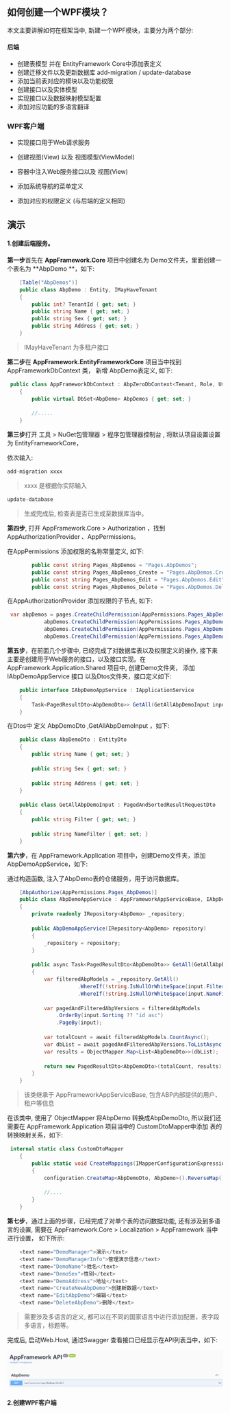 ##  如何创建一个WPF模块？

本文主要讲解如何在框架当中, 新建一个WPF模块，主要分为两个部分:

#### 后端

- 创建表模型 并在 EntityFramework Core中添加表定义
- 创建迁移文件以及更新数据库  add-migration  / update-database
- 添加当前表对应的模块以及功能权限
- 创建接口以及实体模型
- 实现接口以及数据映射模型配置
- 添加对应功能的多语言翻译

### WPF客户端

- 实现接口用于Web请求服务

- 创建视图(View) 以及 视图模型(ViewModel)

- 容器中注入Web服务接口以及 视图(View)

- 添加系统导航的菜单定义

- 添加对应的权限定义 (与后端的定义相同)

  

## 演示

#### 1.创建后端服务。

**第一步**首先在 **AppFramework.Core** 项目中创建名为 Demo文件夹，里面创建一个表名为 **AbpDemo **，如下:

````C#
    [Table("AbpDemos")]
    public class AbpDemo : Entity, IMayHaveTenant
    {
        public int? TenantId { get; set; }
        public string Name { get; set; }
        public string Sex { get; set; }
        public string Address { get; set; }
    }
````

> IMayHaveTenant 为多租户接口

**第二步**在 **AppFramework.EntityFrameworkCore** 项目当中找到 AppFrameworkDbContext 类， 新增 AbpDemo表定义, 如下:

````c#
 public class AppFrameworkDbContext : AbpZeroDbContext<Tenant, Role, User, AppFrameworkDbContext>, IAbpPersistedGrantDbContext
    {
        public virtual DbSet<AbpDemo> AbpDemos { get; set; }
    
        //.....
    }
````

**第三步**打开 工具 > NuGet包管理器 > 程序包管理器控制台 , 将默认项目设置设置为  EntityFrameworkCore，

依次输入:

````C#
add-migration xxxx
````

> xxxx 是根据你实际输入

````C#
update-database
````

> 生成完成后, 检查表是否已生成至数据库当中。

**第四步**, 打开 AppFramework.Core > Authorization ，找到 AppAuthorizationProvider 、AppPermissions。

在AppPermissions 添加权限的名称常量定义, 如下:

````C#
 		public const string Pages_AbpDemos = "Pages.AbpDemos";
        public const string Pages_AbpDemos_Create = "Pages.AbpDemos.Create";
        public const string Pages_AbpDemos_Edit = "Pages.AbpDemos.Edit";
        public const string Pages_AbpDemos_Delete = "Pages.AbpDemos.Delete";
````

在AppAuthorizationProvider  添加权限的子节点, 如下:

````C#
 var abpDemos = pages.CreateChildPermission(AppPermissions.Pages_AbpDemos, L("AbpDemos"));
            abpDemos.CreateChildPermission(AppPermissions.Pages_AbpDemos_Create, L("CreateNewAbpDemo"));
            abpDemos.CreateChildPermission(AppPermissions.Pages_AbpDemos_Edit, L("EditAbpDemo"));
            abpDemos.CreateChildPermission(AppPermissions.Pages_AbpDemos_Delete, L("DeleteAbpDemo"));
````

**第五步**，在前面几个步骤中, 已经完成了对数据库表以及权限定义的操作, 接下来主要是创建用于Web服务的接口，以及接口实现。在 AppFramework.Application.Shared 项目中, 创建Demo文件夹， 添加 IAbpDemoAppService 接口 以及Dtos文件夹，接口定义如下:

````C#
	public interface IAbpDemoAppService : IApplicationService
    {
        Task<PagedResultDto<AbpDemoDto>> GetAll(GetAllAbpDemoInput input);
    }
````

在Dtos中 定义 AbpDemoDto ,GetAllAbpDemoInput ，如下:

````C#
	public class AbpDemoDto : EntityDto
    {
        public string Name { get; set; }

        public string Sex { get; set; }

        public string Address { get; set; }
    }

	public class GetAllAbpDemoInput : PagedAndSortedResultRequestDto
    {
        public string Filter { get; set; }

        public string NameFilter { get; set; }
    }
````

**第六步**，在 AppFramework.Application 项目中，创建Demo文件夹，添加AbpDemoAppService，如下:

通过构造函数, 注入了AbpDemo表的仓储服务，用于访问数据库。

````C#
    [AbpAuthorize(AppPermissions.Pages_AbpDemos)]
    public class AbpDemoAppService : AppFrameworkAppServiceBase, IAbpDemoAppService
    {
        private readonly IRepository<AbpDemo> _repository;

        public AbpDemoAppService(IRepository<AbpDemo> repository)
        {
            _repository = repository;
        }

        public async Task<PagedResultDto<AbpDemoDto>> GetAll(GetAllAbpDemoInput input)
        {
            var filteredAbpModels = _repository.GetAll()
                       .WhereIf(!string.IsNullOrWhiteSpace(input.Filter), e => false || e.Name.Contains(input.Filter) || e.Name.Contains(input.Filter) || e.Address.Contains(input.Filter))
                       .WhereIf(!string.IsNullOrWhiteSpace(input.NameFilter), e => e.Name == input.NameFilter);

            var pagedAndFilteredAbpVersions = filteredAbpModels
                .OrderBy(input.Sorting ?? "id asc")
                .PageBy(input);

            var totalCount = await filteredAbpModels.CountAsync();
            var dbList = await pagedAndFilteredAbpVersions.ToListAsync();
            var results = ObjectMapper.Map<List<AbpDemoDto>>(dbList);

            return new PagedResultDto<AbpDemoDto>(totalCount, results);
        }
    }
````

> 该类继承于 AppFrameworkAppServiceBase, 包含ABP内部提供的用户、租户等信息

在该类中, 使用了 ObjectMapper 将AbpDemo 转换成AbpDemoDto, 所以我们还需要在 AppFramework.Application 项目当中的  CustomDtoMapper中添加 表的转换映射关系，如下:

````C#
 internal static class CustomDtoMapper
    {
        public static void CreateMappings(IMapperConfigurationExpression configuration)
        {
            configuration.CreateMap<AbpDemoDto, AbpDemo>().ReverseMap();
            
            //....
        }
    }
````

**第七步**，通过上面的步骤，已经完成了对单个表的访问数据功能, 还有涉及到多语言的设置, 需要在 AppFramework.Core > Localization > AppFramework 当中进行设置， 如下所示:

````C#
    <text name="DemoManager">演示</text>
    <text name="DemoManagerInfo">管理演示信息</text>
    <text name="DemoName">姓名</text>
    <text name="DemoSex">性别</text>
    <text name="DemoAddress">地址</text>
    <text name="CreateNewAbpDemo">创建新数据</text>
    <text name="EditAbpDemo">编辑</text>
    <text name="DeleteAbpDemo">删除</text>
````

> 需要涉及多语言的定义, 都可以在不同的国家语言中进行添加配置，表字段多语言，标题等。

完成后, 启动Web.Host,  通过Swagger 查看接口已经显示在API列表当中，如下:

<img src=".\images\openapi-demo.png" alt="image-20230212123325608" style="zoom:50%;" />

#### 2.创建WPF客户端

